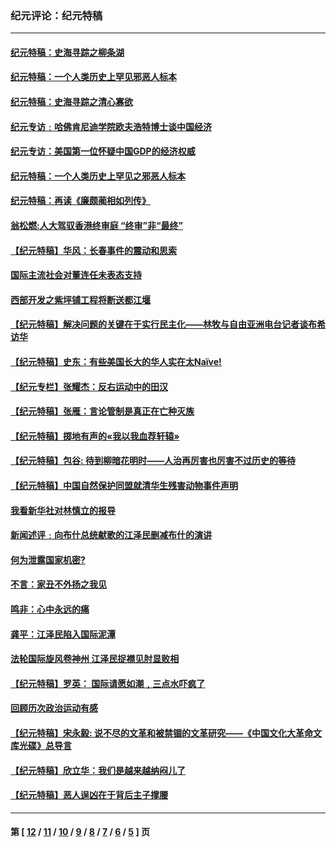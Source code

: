 ### 纪元评论：纪元特稿
---
#### [纪元特稿：史海寻踪之柳条湖](../../pages/nsc424/n182630.md) 
#### [纪元特稿：一个人类历史上罕见邪恶人标本](../../pages/nsc424/n182627.md) 
#### [纪元特稿：史海寻踪之清心寡欲](../../pages/nsc424/n182626.md) 
#### [纪元专访﹕哈佛肯尼迪学院欧夫浩特博士谈中国经济](../../pages/nsc424/n182536.md) 
#### [纪元专访：美国第一位怀疑中国GDP的经济权威](../../pages/nsc424/n182530.md) 
#### [纪元特稿：一个人类历史上罕见之邪恶人标本](../../pages/nsc424/n182522.md) 
#### [纪元特稿：再读《廉颇蔺相如列传》](../../pages/nsc424/n181812.md) 
#### [翁松燃:人大驾驭香港终审庭 “终审”非“最终”](../../pages/nsc424/n180988.md) 
#### [【纪元特稿】华风：长春事件的震动和思索](../../pages/nsc424/n180122.md) 
#### [国际主流社会对董连任未表态支持](../../pages/nsc424/n179982.md) 
#### [西部开发之紫坪铺工程将断送都江堰](../../pages/nsc424/n178590.md) 
#### [【纪元特稿】解决问题的关键在于实行民主化——林牧与自由亚洲电台记者谈布希访华](../../pages/nsc424/n176648.md) 
#### [【纪元特稿】史东：有些美国长大的华人实在太Naïve!](../../pages/nsc424/n175714.md) 
#### [【纪元专栏】张耀杰：反右运动中的田汉](../../pages/nsc424/n175231.md) 
#### [【纪元特稿】张雁：言论管制是真正在亡种灭族](../../pages/nsc424/n175227.md) 
#### [【纪元特稿】掷地有声的«我以我血荐轩辕»](../../pages/nsc424/n175058.md) 
#### [【纪元特稿】包谷: 待到柳暗花明时——人治再厉害也厉害不过历史的等待](../../pages/nsc424/n173932.md) 
#### [【纪元特稿】中国自然保护同盟就清华生残害动物事件声明](../../pages/nsc424/n173017.md) 
#### [我看新华社对林慎立的报导](../../pages/nsc424/n172946.md) 
#### [新闻述评﹕向布什总统献歌的江泽民删减布什的演讲](../../pages/nsc424/n172944.md) 
#### [何为泄露国家机密?](../../pages/nsc424/n172383.md) 
#### [不言：家丑不外扬之我见](../../pages/nsc424/n172169.md) 
#### [鸣非：心中永远的痛](../../pages/nsc424/n171418.md) 
#### [龚平：江泽民陷入国际泥潭](../../pages/nsc424/n171417.md) 
#### [法轮国际旋风卷神州 江泽民捉襟见肘显败相](../../pages/nsc424/n170716.md) 
#### [【纪元特稿】罗英： 国际请愿如潮﹐三点水吓疯了](../../pages/nsc424/n170654.md) 
#### [回顾历次政治运动有感](../../pages/nsc424/n167314.md) 
#### [【纪元特稿】宋永毅: 说不尽的文革和被禁锢的文革研究——《中国文化大革命文库光碟》总导言](../../pages/nsc424/n167310.md) 
#### [【纪元特稿】欣立华：我们是越来越纳闷儿了](../../pages/nsc424/n167307.md) 
#### [【纪元特稿】恶人逞凶在于背后主子撑腰](../../pages/nsc424/n163824.md) 

---
#### 第 [ [12](./12.md) / [11](./11.md) / [10](./10.md) / [9](./9.md) / [8](./8.md) / [7](./7.md) / [6](./6.md) / [5](./5.md) ] 页

